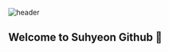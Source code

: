 ![header](https://capsule-render.vercel.app/api?type=Waving&color=0:FFC0CB,100:FF69B4&text=RECT&fontAlign=30&fontSize=30&desc=Use%20theme&descAlign=60&descAlignY=50&theme=radical)
## Welcome to Suhyeon Github 👋



